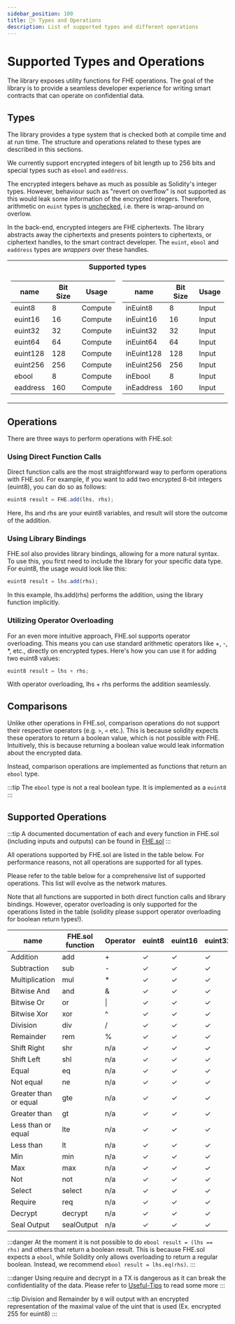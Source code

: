 ```yaml
---
sidebar_position: 100
title: 🧑‍⚕️ Types and Operations
description: List of supported types and different operations
---
```


# Supported Types and Operations

The library exposes utility functions for FHE operations. The goal of the library is to provide a seamless developer experience for writing smart contracts that can operate on confidential data.

## Types

The library provides a type system that is checked both at compile time and at run time. The structure and operations related to these types are described in this sections.

We currently support encrypted integers of bit length up to 256 bits and special types such as `ebool` and `eaddress`.

The encrypted integers behave as much as possible as Solidity's integer types. However, behaviour such as "revert on overflow" is not supported as this would leak some information of the encrypted integers. Therefore, arithmetic on `euint` types is [unchecked](https://docs.soliditylang.org/en/latest/control-structures.html#checked-or-unchecked-arithmetic), i.e. there is wrap-around on overlow.

In the back-end, encrypted integers are FHE ciphertexts. The library abstracts away the ciphertexts and presents pointers to ciphertexts, or ciphertext handles, to the smart contract developer. The `euint`, `ebool` and `eaddress` types are _wrappers_ over these handles.
<table>
<tr><th colspan="2"> Supported types </th></tr>
<tr><td>    

| name     | Bit Size | Usage   |
|----------|----------| ------- |
| euint8   | 8        | Compute |
| euint16  | 16       | Compute |
| euint32  | 32       | Compute |
| euint64  | 64       | Compute |
| euint128 | 128      | Compute |
| euint256 | 256      | Compute |
| ebool    | 8        | Compute |
| eaddress | 160      | Compute |
</td><td>    

| name       | Bit Size | Usage   |
|------------|----------| ------- |
| inEuint8   | 8        | Input   |
| inEuint16  | 16       | Input   |
| inEuint32  | 32       | Input   |
| inEuint64  | 64       | Input   |
| inEuint128 | 128      | Input   |
| inEuint256 | 256      | Input   |
| inEbool    | 8        | Input   |
| inEaddress | 160      | Input   |
</td></tr> </table>

## Operations

There are three ways to perform operations with FHE.sol:

### Using Direct Function Calls

Direct function calls are the most straightforward way to perform operations with FHE.sol. For example, if you want to add two encrypted 8-bit integers (euint8), you can do so as follows:

```javascript
euint8 result = FHE.add(lhs, rhs);
```

Here, lhs and rhs are your euint8 variables, and result will store the outcome of the addition.

### Using Library Bindings

FHE.sol also provides library bindings, allowing for a more natural syntax. To use this, you first need to include the library for your specific data type. For euint8, the usage would look like this:

```javascript
euint8 result = lhs.add(rhs);
```

In this example, lhs.add(rhs) performs the addition, using the library function implicitly.

### Utilizing Operator Overloading

For an even more intuitive approach, FHE.sol supports operator overloading. This means you can use standard arithmetic operators like +, -, \*, etc., directly on encrypted types. Here's how you can use it for adding two euint8 values:

```javascript
euint8 result = lhs + rhs;
```

With operator overloading, lhs + rhs performs the addition seamlessly.

## Comparisons

Unlike other operations in FHE.sol, comparison operations do not support their respective operators (e.g. `>`, `<` etc.).
This is because solidity expects these operators to return a boolean value, which is not possible with FHE.
Intuitively, this is because returning a boolean value would leak information about the encrypted data.

Instead, comparison operations are implemented as functions that return an `ebool` type.

:::tip
The `ebool` type is not a real boolean type. It is implemented as a `euint8`
:::

## Supported Operations

:::tip
A documented documentation of each and every function in FHE.sol (including inputs and outputs) can be found in [FHE.sol](../Solidity%20API/FHE.md)
:::

All operations supported by FHE.sol are listed in the table below. For performance reasons, not all operations are supported for all types.

Please refer to the table below for a comprehensive list of supported operations. This list will evolve as the network matures.

Note that all functions are supported in both direct function calls and library bindings. However, operator overloading is only supported for the operations listed in the table (solidity please support operator overloading for boolean return types!).

| name                  | FHE.sol function | Operator | euint8 | euint16 | euint32 | euint64 | euint128 | euint256 | ebool | eaddress |
|-----------------------|------------------|----------|--------|---------|---------|---------|----------|----------|-------|----------|
| Addition              | add              | +        | ✓      | ✓       | ✓       | ✓       | ✓        | n/a      | n/a   | n/a      |
| Subtraction           | sub              | -        | ✓      | ✓       | ✓       | ✓       | ✓        | n/a      | n/a   | n/a      |
| Multiplication        | mul              | \*       | ✓      | ✓       | ✓       | ✓       | x        | n/a      | n/a   | n/a      |
| Bitwise And           | and              | &        | ✓      | ✓       | ✓       | ✓       | ✓        | n/a      | ✓     | n/a      |
| Bitwise Or            | or               | \|       | ✓      | ✓       | ✓       | ✓       | ✓        | n/a      | ✓     | n/a      |
| Bitwise Xor           | xor              | ^        | ✓      | ✓       | ✓       | ✓       | ✓        | n/a      | ✓     | n/a      |
| Division              | div              | /        | ✓      | ✓       | ✓       | x       | x        | n/a      | n/a   | n/a      |
| Remainder             | rem              | %        | ✓      | ✓       | ✓       | x       | x        | n/a      | n/a   | n/a      |
| Shift Right           | shr              | n/a      | ✓      | ✓       | ✓       | ✓       | ✓        | n/a      | n/a   | n/a      |
| Shift Left            | shl              | n/a      | ✓      | ✓       | ✓       | ✓       | ✓        | n/a      | n/a   | n/a      |
| Equal                 | eq               | n/a      | ✓      | ✓       | ✓       | ✓       | ✓        | ✓        | ✓     | ✓        |
| Not equal             | ne               | n/a      | ✓      | ✓       | ✓       | ✓       | ✓        | ✓        | ✓     | ✓        |
| Greater than or equal | gte              | n/a      | ✓      | ✓       | ✓       | ✓       | ✓        | n/a      | n/a   | n/a      |
| Greater than          | gt               | n/a      | ✓      | ✓       | ✓       | ✓       | ✓        | n/a      | n/a   | n/a      |
| Less than or equal    | lte              | n/a      | ✓      | ✓       | ✓       | ✓       | ✓        | n/a      | n/a   | n/a      |
| Less than             | lt               | n/a      | ✓      | ✓       | ✓       | ✓       | ✓        | n/a      | n/a   | n/a      |
| Min                   | min              | n/a      | ✓      | ✓       | ✓       | ✓       | ✓        | n/a      | n/a   | n/a      |
| Max                   | max              | n/a      | ✓      | ✓       | ✓       | ✓       | ✓        | n/a      | n/a   | n/a      |
| Not                   | not              | n/a      | ✓      | ✓       | ✓       | ✓       | ✓        | n/a      | ✓     | n/a      |
| Select                | select           | n/a      | ✓      | ✓       | ✓       | ✓       | ✓        | ✓        | ✓     | ✓        |
| Require               | req              | n/a      | ✓      | ✓       | ✓       | ✓       | ✓        | ✓        | ✓     | ✓        |
| Decrypt               | decrypt          | n/a      | ✓      | ✓       | ✓       | ✓       | ✓        | ✓        | ✓     | ✓        |
| Seal Output           | sealOutput       | n/a      | ✓      | ✓       | ✓       | ✓       | ✓        | ✓        | ✓     | ✓        |

:::danger
At the moment it is not possible to do `ebool result = (lhs == rhs)` and others that return a boolean result. This is because FHE.sol expects a `ebool`, while Solidity only allows overloading to return a regular boolean.
Instead, we recommend `ebool result = lhs.eq(rhs)`.
:::

:::danger
Using require and decrypt in a TX is dangerous as it can break the confidentiality of the data. Please refer to [Useful-Tips](./Useful-Tips.md) to read some more
:::

:::tip
Division and Remainder by `0` will output with an encrypted representation of the maximal value of the uint that is used (Ex. encrypted 255 for euint8)
:::
